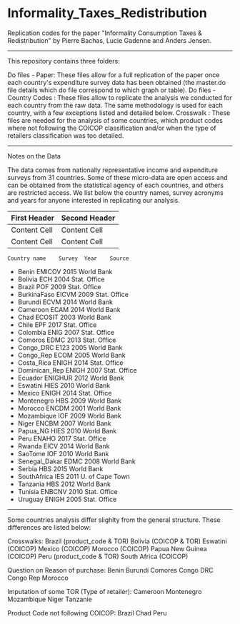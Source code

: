 # Informality_Taxes_Redistribution
Replication codes for the paper "Informality Consumption Taxes &amp; Redistribution"
by Pierre Bachas, Lucie Gadenne and Anders Jensen. 

-----------------------------------------------------------------------------------------------------
This repository contains three folders:

Do files - Paper: These files allow for a full replication of the paper once each country's expenditure survey data has been obtained (the master.do file details which do file correspond to which graph or table).
Do files - Country Codes : These files allow to replicate the analysis we conducted for each country from the raw data. The same methodology is used for each country, with a few exceptions listed and detailed below.
Crosswalk : These files are needed for the analysis of some countries, which product codes where not following the COICOP classification and/or when the type of retailers classification was too detailed.

-----------------------------------------------------------------------------------------------------
Notes on the Data

The data comes from nationally representative income and expenditure surveys from 31 countries. 
Some of these micro-data are open access and can be obtained from the statistical agency of each countries, and others are restricted access. We list below the country names, survey acronyms and years for anyone interested in replicating our analysis. 

| First Header  | Second Header |
| ------------- | ------------- |
| Content Cell  | Content Cell  |
| Content Cell  | Content Cell  |
    Country name	Survey	Year	Source
-  Benin	      EMICOV	2015	World Bank
-  Bolivia	      ECH	    2004	Stat. Office
-  Brazil	      POF	    2009	Stat. Office
-  BurkinaFaso	  EICVM	  2009	Stat. Office
-  Burundi	      ECVM	  2014	World Bank
-  Cameroon	      ECAM	  2014	World Bank
-  Chad	          ECOSIT	2003	World Bank
-  Chile	        EPF	    2017	Stat. Office
-  Colombia	    ENIG	  2007	Stat. Office
-  Comoros	      EDMC	  2013	Stat. Office
-  Congo_DRC	    E123	  2005	World Bank
-  Congo_Rep	    ECOM	  2005	World Bank
-  Costa_Rica	  ENIGH	  2014	Stat. Office
-  Dominican_Rep	ENIGH	  2007	Stat. Office
-  Ecuador	      ENIGHUR	2012	World Bank
-  Eswatini	    HIES	  2010	World Bank
-  Mexico	      ENIGH	  2014	Stat. Office
-  Montenegro	  HBS	    2009	World Bank
-  Morocco	      ENCDM	  2001	World Bank
-  Mozambique	  IOF	    2009	World Bank
-  Niger	        ENCBM	  2007	World Bank
-  Papua_NG	    HIES	  2010	World Bank
-  Peru	        ENAHO	  2017	Stat. Office
-  Rwanda	      EICV	  2014	World Bank
-  SaoTome	      IOF	    2010	World Bank
-  Senegal_Dakar	EDMC	  2008	World Bank
-  Serbia	      HBS	    2015	World Bank
-  SouthAfrica	  IES	    2011	U. of Cape Town
-  Tanzania	    HBS	    2012	World Bank
-  Tunisia	      ENBCNV	2010	Stat. Office
-  Uruguay	      ENIGH	  2005	Stat. Office

-----------------------------------------------------------------------------------------------------
Some countries analysis differ slighlty from the general structure. These differences are listed below:

Crosswalks:
Brazil (product_code & TOR)
Bolivia (COICOP & TOR)
Eswatini (COICOP)
Mexico (COICOP)
Morocco (COICOP)
Papua New Guinea (COICOP)
Peru (product_code & TOR)
South Africa (COICOP)

Question on Reason of purchase:
Benin
Burundi
Comores
Congo DRC
Congo Rep
Morocco

Imputation of some TOR (Type of retailer):
Cameroon
Montenegro
Mozambique
Niger
Tanzanie

Product Code not following COICOP:
Brazil
Chad
Peru

